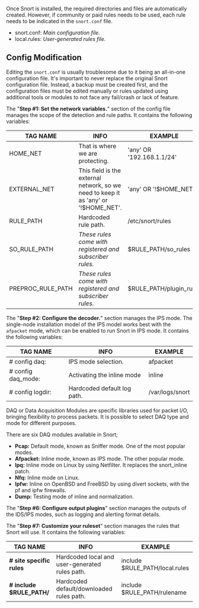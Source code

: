 Once Snort is installed, the required directories and files are automatically created. However, if community or paid rules needs to be used, each rule needs to be indicated in the `snort.conf` file.

- snort.conf: _Main configuration file._
- local.rules: _User-generated rules file._
## Config Modification
Editing the `snort.conf` is usually troublesome due to it being an all-in-one configuration file. It's important to never replace the original Snort configuration file. Instead, a backup must be created first, and the configuration files must be edited manually or rules updated using additional tools or modules to not face any fail/crash or lack of feature.

The "**Step #1: Set the network variables.**" section of the config file manages the scope of the detection and rule paths. It contains the following variables:

| **TAG NAME**      | **INFO**                                                                            | **EXAMPLE**               |
| ----------------- | ----------------------------------------------------------------------------------- | ------------------------- |
| HOME_NET          | That is where we are protecting.                                                    | 'any' OR '192.168.1.1/24' |
| EXTERNAL_NET      | This field is the external network, so we need to keep it as 'any' or '!$HOME_NET'. | 'any' OR '!$HOME_NET'     |
| RULE_PATH         | Hardcoded rule path.                                                                | /etc/snort/rules          |
| SO_RULE_PATH      | _These rules come with registered and subscriber rules._                            | $RULE_PATH/so_rules       |
| PREPROC_RULE_PATH | _These rules come with registered and subscriber rules._                            | $RULE_PATH/plugin_rules   |
The "**Step #2: Configure the decoder.**" section manages the IPS mode. The single-node installation model of the IPS model works best with the `afpacket` mode, which can be enabled to run Snort in IPS mode. It contains the following variables:

| **TAG NAME**       | **INFO**                    | **EXAMPLE**     |
| ------------------ | --------------------------- | --------------- |
| # config daq:      | IPS mode selection.         | afpacket        |
| # config daq_mode: | Activating the inline mode  | inline          |
| # config logdir:   | Hardcoded default log path. | /var/logs/snort |
DAQ or Data Acquisition Modules are specific libraries used for packet I/O, bringing flexibility to process packets. It is possible to select DAQ type and mode for different purposes.

There are six DAQ modules available in Snort;
- **Pcap:** Default mode, known as Sniffer mode. One of the most popular modes.
- **Afpacket:** Inline mode, known as IPS mode. The other popular mode.
- **Ipq:** Inline mode on Linux by using Netfilter. It replaces the snort_inline patch.  
- **Nfq:** Inline mode on Linux.
- **Ipfw:** Inline on OpenBSD and FreeBSD by using divert sockets, with the pf and ipfw firewalls.  
- **Dump:** Testing mode of inline and normalization.

The "**Step #6: Configure output plugins**" section manages the outputs of the IDS/IPS modes, such as logging and alerting format details.

The "**Step #7: Customize your ruleset**" section manages the rules that Snort will use. It contains the following variables:

| **TAG NAME**              | **INFO**                                       | **EXAMPLE**                    |
| ------------------------- | ---------------------------------------------- | ------------------------------ |
| **# site specific rules** | Hardcoded local and user-generated rules path. | include $RULE_PATH/local.rules |
| **# include $RULE_PATH/** | Hardcoded default/downloaded rules path.       | include $RULE_PATH/rulename    |
